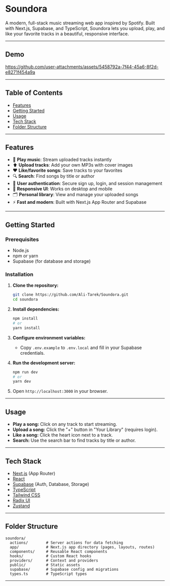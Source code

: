 # Soundora

A modern, full-stack music streaming web app inspired by Spotify. Built with Next.js, Supabase, and TypeScript, Soundora lets you upload, play, and like your favorite tracks in a beautiful, responsive interface.

---

## Demo

https://github.com/user-attachments/assets/5458792a-7f44-45a6-8f2d-e8271f454a9a

---

## Table of Contents

- [Features](#features)
- [Getting Started](#getting-started)
- [Usage](#usage)
- [Tech Stack](#tech-stack)
- [Folder Structure](#folder-structure)

---

## Features

- 🎵 **Play music**: Stream uploaded tracks instantly
- ⬆️ **Upload tracks**: Add your own MP3s with cover images
- ❤️ **Like/favorite songs**: Save tracks to your favorites
- 🔍 **Search**: Find songs by title or author
- 👤 **User authentication**: Secure sign up, login, and session management
- 📱 **Responsive UI**: Works on desktop and mobile
- 🗂️ **Personal library**: View and manage your uploaded songs
- ⚡ **Fast and modern**: Built with Next.js App Router and Supabase

---

## Getting Started

### Prerequisites

- Node.js
- npm or yarn
- Supabase (for database and storage)

### Installation

1. **Clone the repository:**
   ```bash
   git clone https://github.com/Ali-Tarek/Soundora.git
   cd soundora
   ```
2. **Install dependencies:**
   ```bash
   npm install
   # or
   yarn install
   ```
3. **Configure environment variables:**

   - Copy `.env.example` to `.env.local` and fill in your Supabase credentials.

4. **Run the development server:**
   ```bash
   npm run dev
   # or
   yarn dev
   ```
5. Open `http://localhost:3000` in your browser.

---

## Usage

- **Play a song:** Click on any track to start streaming.
- **Upload a song:** Click the "+" button in "Your Library" (requires login).
- **Like a song:** Click the heart icon next to a track.
- **Search:** Use the search bar to find tracks by title or author.

---

## Tech Stack

- [Next.js](https://nextjs.org/) (App Router)
- [React](https://react.dev/)
- [Supabase](https://supabase.com/) (Auth, Database, Storage)
- [TypeScript](https://www.typescriptlang.org/)
- [Tailwind CSS](https://tailwindcss.com/)
- [Radix UI](https://www.radix-ui.com/)
- [Zustand](https://zustand-demo.pmnd.rs/)

---

## Folder Structure

```
soundora/
  actions/        # Server actions for data fetching
  app/            # Next.js app directory (pages, layouts, routes)
  components/     # Reusable React components
  hooks/          # Custom React hooks
  providers/      # Context and providers
  public/         # Static assets
  supabase/       # Supabase config and migrations
  types.ts        # TypeScript types
```

---
